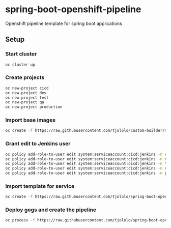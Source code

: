 # spring-boot-openshift-pipeline
Openshift pipeline template for spring boot applications

## Setup
### Start cluster
```bash
oc cluster up
```

### Create projects
```bash
oc new-project cicd
oc new-project dev
oc new-project test
oc new-project qa
oc new-project production
```
### Import base images
```bash
oc create -f https://raw.githubusercontent.com/tjololo/custom-builder/master/custom-builder-base-images-template.json -n cicd 
```

### Grant edit to Jenkins user
```bash
oc policy add-role-to-user edit system:serviceaccount:cicd:jenkins -n cicd
oc policy add-role-to-user edit system:serviceaccount:cicd:jenkins -n dev
oc policy add-role-to-user edit system:serviceaccount:cicd:jenkins -n test
oc policy add-role-to-user edit system:serviceaccount:cicd:jenkins -n qa
oc policy add-role-to-user edit system:serviceaccount:cicd:jenkins -n production
```

### Import template for service
```bash
oc create -f https://raw.githubusercontent.com/tjololo/spring-boot-openshift-pipeline/master/cicd-pipeline-with-gogs/springboot-deployment-template.yaml -n cicd
```

### Deploy gogs and create the pipeline
```bash
oc process -f https://raw.githubusercontent.com/tjololo/spring-boot-openshift-pipeline/master/cicd-pipeline-with-gogs/cicd-gogs-without-service-template.yaml | oc create -f - -n cicd
```
